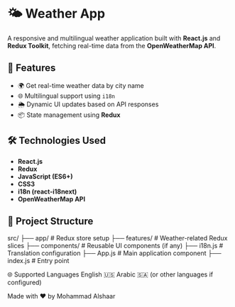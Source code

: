 # 🌤️ Weather App

A responsive and multilingual weather application built with **React.js** and **Redux Toolkit**, fetching real-time data from the **OpenWeatherMap API**.

## 🚀 Features

- 🌍 Get real-time weather data by city name
- 🌐 Multilingual support using `i18n`
- 🌦 Dynamic UI updates based on API responses
- 📦 State management using **Redux**

## 🛠 Technologies Used

- **React.js**
- **Redux**
- **JavaScript (ES6+)**
- **CSS3**
- **i18n (react-i18next)**
- **OpenWeatherMap API**

## 📂 Project Structure
src/
├── app/ # Redux store setup
├── features/ # Weather-related Redux slices
├── components/ # Reusable UI components (if any)
├── i18n.js # Translation configuration
├── App.js # Main application component
├── index.js # Entry point

🌐 Supported Languages
English 🇺🇸
Arabic 🇸🇦 (or other languages if configured)

Made with ❤️ by Mohammad Alshaar



